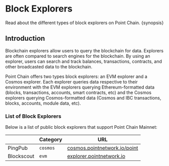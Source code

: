 <!--
order: 3
-->

# Block Explorers

Read about the different types of block explorers on Point Chain. {synopsis}

## Introduction

Blockchain explorers allow users to query the blockchain for data. Explorers are often compared to search engines for the blockchain. By using an explorer, users can search and track balances, transactions, contracts, and other broadcasted data to the blockchain.

Point Chain offers two types block explorers: an EVM explorer and a Cosmos explorer. Each explorer queries data respective to their environment with the EVM explorers querying Ethereum-formatted data (blocks, transactions, accounts, smart contracts, etc) and the Cosmos explorers querying Cosmos-formatted data (Cosmos and IBC transactions, blocks, accounts, module data, etc).

### List of Block Explorers

Below is a list of public block explorers that support Point Chain Mainnet:


|            | Category | URL                                                    |
| ---------- | -------- | ------------------------------------------------------ |
| PingPub  | `cosmos` | [cosmos.pointnetwork.io/point](https://cosmos.pointnetwork.io/point) |
| Blockscout | `evm`    | [explorer.pointnetwork.io](https://explorer.pointnetwork.io/)                |
